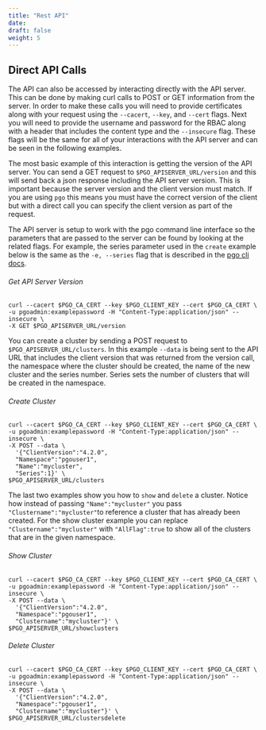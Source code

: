 ```yaml
---
title: "Rest API"
date:
draft: false
weight: 5
---
```


## Direct API Calls

The API can also be accessed by interacting directly with the API server. This can be done by making curl calls to POST or GET information from the server. In order to make these calls you will need to provide certificates along with your request using the `--cacert`, `--key`, and `--cert` flags. Next you will need to provide the username and password for the RBAC along with a header that includes the content type and the `--insecure` flag. These flags will be the same for all of your interactions with the API server and can be seen in the following examples.

The most basic example of this interaction is getting the version of the API server. You can send a GET request to `$PGO_APISERVER_URL/version` and this will send back a json response including the API server version. This is important because the server version and the client version must match. If you are using `pgo` this means you must have the correct version of the client but with a direct call you can specify the client version as part of the request.

The API server is setup to work with the pgo command line interface so the parameters that are passed to the server can be found by looking at the related flags. For example, the series parameter used in the `create` example below is the same as the `-e, --series` flag that is described in the [pgo cli docs](https://access.crunchydata.com/documentation/postgres-operator/4.2.0/operatorcli/cli/pgo_create_cluster/).

###### Get API Server Version
```
curl --cacert $PGO_CA_CERT --key $PGO_CLIENT_KEY --cert $PGO_CA_CERT \
-u pgoadmin:examplepassword -H "Content-Type:application/json" --insecure \
-X GET $PGO_APISERVER_URL/version
```

You can create a cluster by sending a POST request to `$PGO_APISERVER_URL/clusters`. In this example `--data` is being sent to the API URL that includes the client version that was returned from the version call, the namespace where the cluster should be created, the name of the new cluster and the series number. Series sets the number of clusters that will be created in the namespace.

###### Create Cluster
```
curl --cacert $PGO_CA_CERT --key $PGO_CLIENT_KEY --cert $PGO_CA_CERT \
-u pgoadmin:examplepassword -H "Content-Type:application/json" --insecure \
-X POST --data \
  '{"ClientVersion":"4.2.0",
  "Namespace":"pgouser1",
  "Name":"mycluster",
  "Series":1}' \
$PGO_APISERVER_URL/clusters
```

The last two examples show you how to `show` and `delete` a cluster. Notice how instead of passing `"Name":"mycluster"` you pass `"Clustername":"mycluster"`to reference a cluster that has already been created. For the show cluster example you can replace `"Clustername":"mycluster"` with `"AllFlag":true` to show all of the clusters that are in the given namespace.

###### Show Cluster
```
curl --cacert $PGO_CA_CERT --key $PGO_CLIENT_KEY --cert $PGO_CA_CERT \
-u pgoadmin:examplepassword -H "Content-Type:application/json" --insecure \
-X POST --data \
  '{"ClientVersion":"4.2.0",
  "Namespace":"pgouser1",
  "Clustername":"mycluster"}' \
$PGO_APISERVER_URL/showclusters
```

###### Delete Cluster
```
curl --cacert $PGO_CA_CERT --key $PGO_CLIENT_KEY --cert $PGO_CA_CERT \
-u pgoadmin:examplepassword -H "Content-Type:application/json" --insecure \
-X POST --data \
  '{"ClientVersion":"4.2.0",
  "Namespace":"pgouser1",
  "Clustername":"mycluster"}' \
$PGO_APISERVER_URL/clustersdelete
```
